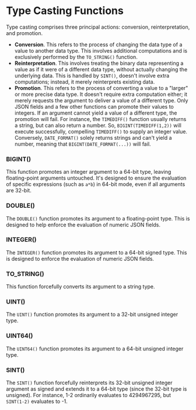 # Type Casting Functions

Type casting comprises three principal actions: conversion, reinterpretation, and promotion.
* **Conversion**. This refers to the process of changing the data type of a value to another data type. This involves additional computations and is exclusively performed by the `TO_STRING()` function.
* **Reinterpretation**. This involves treating the binary data representing a value as if it were of a different data type, without actually changing the underlying data. This is handled by `SINT()`, doesn't involve extra computations; instead, it merely reinterprets existing data.
* **Promotion**. This refers to the process of converting a value to a "larger" or more precise data type. It doesn't require extra computation either; it merely requests the argument to deliver a value of a different type. Only JSON fields and a few other functions can promote their values to integers. If an argument cannot yield a value of a different type, the promotion will fail. For instance, the `TIMEDIFF()` function usually returns a string, but can also return a number. So, `BIGINT(TIMEDIFF(1,2))` will execute successfully, compelling `TIMEDIFF()` to supply an integer value. Conversely, `DATE_FORMAT()` solely returns strings and can't yield a number, meaning that `BIGINT(DATE_FORMAT(...))` will fail.

### BIGINT()

This function promotes an integer argument to a 64-bit type, leaving floating-point arguments untouched. It's designed to ensure the evaluation of specific expressions (such as `a*b`) in 64-bit mode, even if all arguments are 32-bit.

### DOUBLE()

The `DOUBLE()` function promotes its argument to a floating-point type. This is designed to help enforce the evaluation of numeric JSON fields.

### INTEGER()

The `INTEGER()` function promotes its argument to a 64-bit signed type. This is designed to enforce the evaluation of numeric JSON fields.

### TO_STRING()

This function forcefully converts its argument to a string type.

### UINT()

The `UINT()` function promotes its argument to a 32-bit unsigned integer type.

### UINT64()

The `UINT64()` function promotes its argument to a 64-bit unsigned integer type.

### SINT()

The `SINT()` function forcefully reinterprets its 32-bit unsigned integer argument as signed and extends it to a 64-bit type (since the 32-bit type is unsigned). For instance, 1-2 ordinarily evaluates to 4294967295, but `SINT(1-2)` evaluates to -1.
<!-- proofread -->

